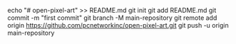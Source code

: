 echo "# open-pixel-art" >> README.md
git init
git add README.md
git commit -m "first commit"
git branch -M main-repository
git remote add origin https://github.com/pcnetworkinc/open-pixel-art.git
git push -u origin main-repository
